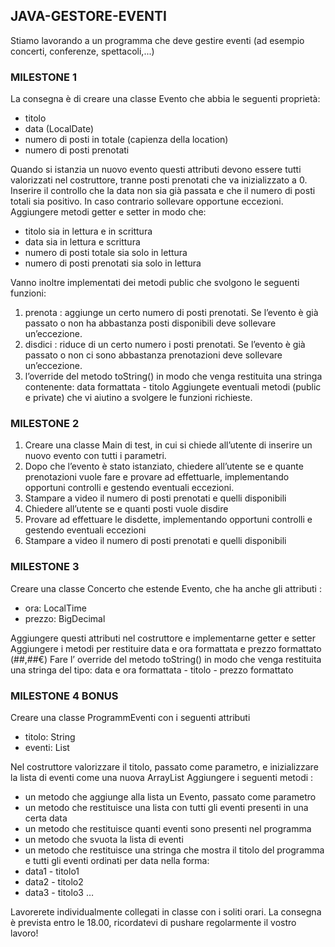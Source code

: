 ## JAVA-GESTORE-EVENTI

Stiamo lavorando a un programma che deve gestire eventi (ad esempio concerti, conferenze, spettacoli,...)

### MILESTONE 1

La consegna è di creare una classe Evento che abbia le seguenti proprietà:
- titolo
- data (LocalDate)
-  numero di posti in totale (capienza della location)
-  numero di posti prenotati

Quando si istanzia un nuovo evento questi attributi devono essere tutti valorizzati nel costruttore, tranne posti prenotati che va inizializzato a 0.
Inserire il controllo che la data non sia già passata e che il numero di posti totali sia positivo. In caso contrario sollevare opportune eccezioni.
Aggiungere metodi getter e setter in modo che:
-  titolo sia in lettura e in scrittura
-  data sia in lettura e scrittura
-  numero di posti totale sia solo in lettura
- numero di posti prenotati sia solo in lettura

Vanno inoltre implementati dei metodi public che svolgono le seguenti funzioni:
1. prenota : aggiunge un certo numero di posti prenotati. Se l’evento è già passato o non ha abbastanza posti disponibili deve sollevare un’eccezione.
2. disdici : riduce di un certo numero i posti prenotati. Se l’evento è già passato o non ci sono abbastanza prenotazioni deve sollevare un’eccezione.
3. l’override del metodo toString() in modo che venga restituita una stringa contenente: data formattata - titolo
   Aggiungete eventuali metodi (public e private) che vi aiutino a svolgere le funzioni richieste.

### MILESTONE 2

1. Creare una classe Main di test, in cui si chiede all’utente di inserire un nuovo evento con tutti i parametri.
2. Dopo che l’evento è stato istanziato, chiedere all’utente se e quante prenotazioni vuole fare e provare ad effettuarle, implementando opportuni controlli e gestendo eventuali eccezioni.
3. Stampare a video il numero di posti prenotati e quelli disponibili
4. Chiedere all’utente se e quanti posti vuole disdire
5. Provare ad effettuare le disdette, implementando opportuni controlli e gestendo eventuali eccezioni
6. Stampare a video il numero di posti prenotati e quelli disponibili

### MILESTONE 3

Creare una classe Concerto che estende Evento, che ha anche gli attributi :
- ora: LocalTime
-  prezzo: BigDecimal

Aggiungere questi attributi nel costruttore e implementarne getter e setter
Aggiungere i metodi per restituire data e ora formattata e prezzo formattato (##,##€)
Fare l’ override del metodo toString() in modo che venga restituita una stringa del tipo: data e ora formattata - titolo - prezzo formattato

### MILESTONE 4 BONUS

Creare una classe ProgrammEventi con i seguenti attributi
-  titolo: String
-  eventi: List<Evento>

Nel costruttore valorizzare il titolo, passato come parametro, e inizializzare la lista di eventi come una nuova ArrayList
Aggiungere i seguenti metodi :
-  un metodo che aggiunge alla lista un Evento, passato come parametro
-  un metodo che restituisce una lista con tutti gli eventi presenti in una certa data
-  un metodo che restituisce quanti eventi sono presenti nel programma
-  un metodo che svuota la lista di eventi 
-  un metodo che restituisce una stringa che mostra il titolo del programma e tutti gli eventi ordinati per data nella forma:
- data1 - titolo1
- data2 - titolo2
- data3 - titolo3 …

Lavorerete individualmente collegati in classe con i soliti orari. La consegna è prevista entro le 18.00, ricordatevi di pushare regolarmente il vostro lavoro!